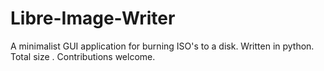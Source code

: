 # Libre-Image-Writer
A minimalist GUI application for burning ISO's to a disk. Written in python. Total size . Contributions welcome. 
